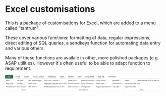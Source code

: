 # Excel customisations

This is a package of customisations for Excel, which are added to a menu called "tantrum". 

These cover various functions: formatting of data, regular expressions, direct editing of SQL queries, a sendkeys function for automating data entry and various others. 

Many of these functions are availale in other, more polished packages (e.g. ASAP utilities). However it's often useful to be able to adapt function to requirement.

![Menu screenshot](/screenshot.png)
